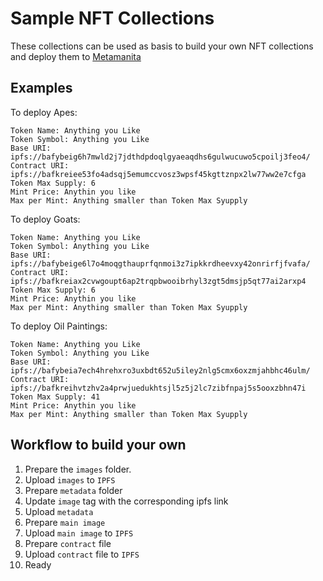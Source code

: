 # Sample NFT Collections

These collections can be used as basis to build your own NFT collections and deploy them to [Metamanita](https://metamanita.org/)

## Examples

To deploy Apes:
```
Token Name: Anything you Like
Token Symbol: Anything you Like
Base URI: ipfs://bafybeig6h7mwld2j7jdthdpdoqlgyaeaqdhs6gulwucuwo5cpoilj3feo4/
Contract URI: ipfs://bafkreiee53fo4adsqj5emumccvosz3wpsf45kgttznpx2lw77ww2e7cfga
Token Max Supply: 6
Mint Price: Anythin you like
Max per Mint: Anything smaller than Token Max Syupply
```

To deploy Goats:
```
Token Name: Anything you Like
Token Symbol: Anything you Like
Base URI: ipfs://bafybeige6l7o4moqgthauprfqnmoi3z7ipkkrdheevxy42onrirfjfvafa/
Contract URI: ipfs://bafkreiax2cvwgoupt6ap2trqpbwooibrhyl3zgt5dmsjp5qt77ai2arxp4
Token Max Supply: 6
Mint Price: Anythin you like
Max per Mint: Anything smaller than Token Max Syupply
```

To deploy Oil Paintings:
```
Token Name: Anything you Like
Token Symbol: Anything you Like
Base URI: ipfs://bafybeia7ech4hrehxro3uxbdt652u5iley2nlg5cmx6oxzmjahbhc46ulm/
Contract URI: ipfs://bafkreihvtzhv2a4prwjuedukhtsjl5z5j2lc7zibfnpaj5s5ooxzbhn47i
Token Max Supply: 41
Mint Price: Anythin you like
Max per Mint: Anything smaller than Token Max Syupply
```

## Workflow to build your own

1) Prepare the `images` folder. 
2) Upload `images` to `IPFS`
3) Prepare `metadata` folder
4) Update `image` tag with the corresponding ipfs link
5) Upload `metadata`
6) Prepare `main image`
7) Upload `main image` to `IPFS`
8) Prepare `contract` file
9) Upload `contract` file to `IPFS`
10) Ready




